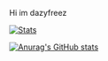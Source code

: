 Hi im dazyfreez



[![Stats](https://github-readme-stats.vercel.app/api?username=dazyfreez&show_icons=true&theme=nightowl)](https://github.com/anuraghazra/github-readme-stats)


[![Anurag's GitHub stats](https://github-readme-stats.vercel.app/api?username=dazyfeez)](https://github.com/anuraghazra/github-readme-stats)
